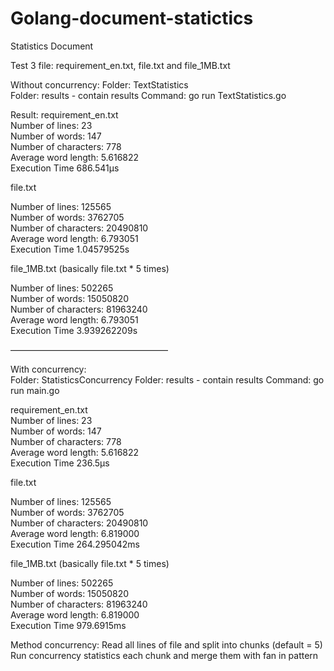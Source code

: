# Golang-document-statictics

Statistics Document

Test 3 file: requirement_en.txt, file.txt and file_1MB.txt

Without concurrency: 
Folder: TextStatistics	
Folder: results - contain results
Command: go run TextStatistics.go				

Result:
requirement_en.txt									
Number of lines: 23								
Number of words: 147							
Number of characters: 778						
Average word length: 5.616822				
Execution Time 686.541µs		

file.txt 											

Number of lines: 125565				
Number of words: 3762705			
Number of characters: 20490810			
Average word length: 6.793051			
Execution Time 1.04579525s			

file_1MB.txt	 (basically file.txt * 5 times)			

Number of lines: 502265				
Number of words: 15050820				
Number of characters: 81963240				
Average word length: 6.793051					
Execution Time 3.939262209s	
	
——————————————————

With concurrency:	
Folder: StatisticsConcurrency
Folder: results - contain results
Command: go run main.go

requirement_en.txt									
Number of lines: 23								
Number of words: 147							
Number of characters: 778						
Average word length: 5.616822				
Execution Time 236.5µs

file.txt 											

Number of lines: 125565				
Number of words: 3762705			
Number of characters: 20490810			
Average word length: 6.819000		
Execution Time 264.295042ms

file_1MB.txt	 (basically file.txt * 5 times)			

Number of lines: 502265				
Number of words: 15050820				
Number of characters: 81963240				
Average word length: 6.819000	
Execution Time 979.6915ms

Method concurrency: Read all lines of file and split into chunks (default = 5)
Run concurrency statistics each chunk and merge them with fan in pattern


